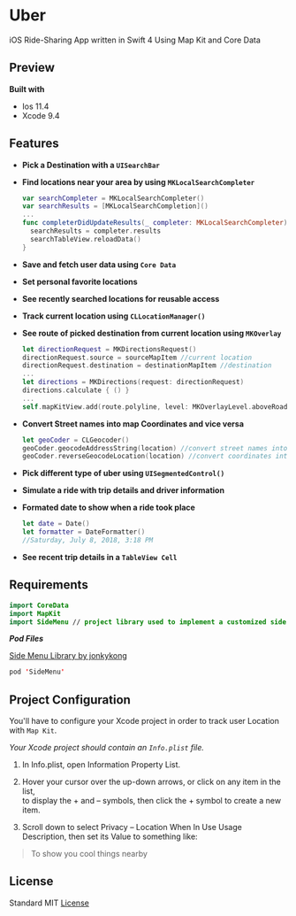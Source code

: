 # Uber
iOS Ride-Sharing App written in Swift 4 Using Map Kit and Core Data 

## Preview

**Built with**
- Ios 11.4
- Xcode 9.4 

## Features
- **Pick a Destination with a ```UISearchBar```**
- **Find locations near your area by using ```MKLocalSearchCompleter```**
  ```swift
  var searchCompleter = MKLocalSearchCompleter()
  var searchResults = [MKLocalSearchCompletion]()
  ...
  func completerDidUpdateResults(_ completer: MKLocalSearchCompleter) {
    searchResults = completer.results
    searchTableView.reloadData()
  }
  ```
  
- **Save and fetch user data using ```Core Data```**
- **Set personal favorite locations**
- **See recently searched locations for reusable access**
- **Track current location using ```CLLocationManager()```**
- **See route of picked destination from current location using ```MKOverlay```**
  ```swift
  let directionRequest = MKDirectionsRequest()
  directionRequest.source = sourceMapItem //current location
  directionRequest.destination = destinationMapItem //destination
  ...
  let directions = MKDirections(request: directionRequest)
  directions.calculate { () }
  ...
  self.mapKitView.add(route.polyline, level: MKOverlayLevel.aboveRoads)
  ```
- **Convert Street names into map Coordinates and vice versa**
  ```swift
  let geoCoder = CLGeocoder()
  geoCoder.geocodeAddressString(location) //convert street names into coordinates
  geoCoder.reverseGeocodeLocation(location) //convert coordinates into street names
  ```
- **Pick different type of uber using ```UISegmentedControl()```**
- **Simulate a ride with trip details and driver information**
- **Formated date to show when a ride took place**
  ```swift
  let date = Date()
  let formatter = DateFormatter()
  //Saturday, July 8, 2018, 3:18 PM
  ```
- **See recent trip details in a ```TableView Cell```**

## Requirements
```swift
import CoreData
import MapKit
import SideMenu // project library used to implement a customized side menu
```

**_Pod Files_**

[Side Menu Library by jonkykong](https://github.com/jonkykong/SideMenu)
```swift
pod 'SideMenu' 
```

## Project Configuration
You'll have to configure your Xcode project in order to track user Location with ```Map Kit```.

_Your Xcode project should contain an ```Info.plist``` file._

1. In Info.plist, open Information Property List. 

2. Hover your cursor over the up-down arrows, or click on any item in the list,   
to display the + and – symbols, then click the + symbol to create a new item. 

3. Scroll down to select Privacy – Location When In Use Usage Description, then set its Value to something like: 
> To show you cool things nearby

## License
Standard MIT [License](https://github.com/johnnyperdomo/Uber/blob/master/LICENSE)
